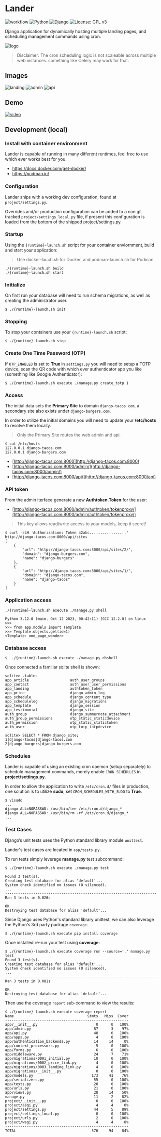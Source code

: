 # Lander

[![workflow](https://github.com/jness/lander/actions/workflows/main.yml/badge.svg)](https://github.com/jness/lander/actions/workflows/main.yml)
[![Python](https://img.shields.io/badge/Python-3.12-blue.svg)](https://www.python.org/)
[![Django](https://img.shields.io/badge/Django-5.0.5-blue.svg)](https://www.djangoproject.com/)
[![License: GPL v3](https://img.shields.io/badge/License-GPLv3-blue.svg)](https://www.gnu.org/licenses/gpl-3.0)

Django application for dynamically hosting multiple landing pages,
and scheduling management commands using cron.

![logo](docs/images/logo.jpg)

> Disclaimer: The cron scheduling logic is not scaleable across
> multiple web instances. something like Celery may work for that.

## Images

![landing](docs/images/landing.jpg)
![admin](docs/images/admin.jpg)
![api](docs/images/api.jpg)

## Demo

[![video](https://img.youtube.com/vi/JA59_q2SHTg/0.jpg)](https://www.youtube.com/watch?v=JA59_q2SHTg)

## Development (local)

### Install with container environment

Lander is capable of running in many different runtimes,
feel free to use which ever works best for you.

* https://docs.docker.com/get-docker/
* https://podman.io/

### Configuration

Lander ships with a working dev configuration, found at `project/settings.py`.

Overrides and/or production configuration can be added to a non git tracked
`project/settings_local.py` file, if present this configuration is loaded
from the bottom of the shipped project/settings.py.

### Startup

Using the `{runtime}-launch.sh` script for your container enviornment, build and start your application:

> Use docker-lauch.sh for Docker, and podman-launch.sh for Podman.

```
./{runtime}-launch.sh build
./{runtime}-launch.sh start
```

### Initialize

On first run your database will need to run schema migrations, as well as creating the administrator user.

```
$ ./{runtime}-launch.sh init
```

### Stopping

To stop your containers use your `{runtime}-launch.sh` script:

```
$ ./{runtime}-launch.sh stop
```

### Create One Time Password (OTP)

If `OTP_ENABLED` is set to **True** in `settings.py` you will need to setup a TOTP device, scan the QR code with which ever authenticator app you like (something like Google Authenticator):

```
$ ./{runtime}-launch.sh execute ./manage.py create_totp 1
```

### Access

The initial data sets the **Primary Site** to domain `django-tacos.com`,
a secondary site also exists under `django-burgers.com`.

In order to utilize the initial domains you will need to update
your **/etc/hosts** to resolve them locally.

> Only the Primary Site routes the web admin and api.

```
$ cat /etc/hosts
127.0.0.1 django-tacos.com
127.0.0.1 django-burgers.com
```

* [http://django-tacos.com:8000](http://django-tacos.com:8000)
* [http://django-tacos.com:8000/admin/](http://django-tacos.com:8000/admin/)
* [http://django-tacos.com:8000/api/](http://django-tacos.com:8000/api)

### API token

From the admin iterface generate a new **Authtoken.Token** for the user:

* [http://django-tacos.com:8000/admin/authtoken/tokenproxy/](http://django-tacos.com:8000/admin/authtoken/tokenproxy/)

> This key allows read/write access to your models, keep it secret!

```
$ curl -sLH 'Authorization: Token 42abc.................' http://django-tacos.com:8000/api/sites
[
    {
        "url": "http://django-tacos.com:8000/api/sites/2/",
        "domain": "django-burgers.com",
        "name": "django-burgers"
    },
    {
        "url": "http://django-tacos.com:8000/api/sites/1/",
        "domain": "django-tacos.com",
        "name": "django-tacos"
    }
]
```

### Application access

```
./{runtime}-launch.sh execute ./manage.py shell

Python 3.12.0 (main, Oct 12 2023, 00:42:11) [GCC 12.2.0] on linux
>>>
>>> from app.models import Template
>>> Template.objects.get(id=1)
<Template: one_page_wonder>
```

### Database access

```
$  ./{runtime}-launch.sh execute ./manage.py dbshell
```

Once connected a familiar sqlite shell is shown:

```
sqlite> .tables
app_article                   auth_user_groups
app_contact                   auth_user_user_permissions
app_landing                   authtoken_token
app_price                     django_admin_log
app_schedule                  django_content_type
app_schedulelog               django_migrations
app_template                  django_session
app_testimonial               django_site
auth_group                    django_summernote_attachment
auth_group_permissions        otp_static_staticdevice
auth_permission               otp_static_statictoken
auth_user                     otp_totp_totpdevice
```

```
sqlite> SELECT * FROM django_site;
1|django-tacos|django-tacos.com
2|django-burgers|django-burgers.com
```

### Schedules

Lander is capable of using an existing cron daemon (setup separately) to schedule
management commands, merely enable `CRON_SCHEDULES` in **project/settings.py**.

In order to allow the application to write `/etc/cron.d/` files
in production, one solution is to utilize **sudo**, set `CRON_SCHEDULES_WITH_SUDO` to **True**.

```
$ visudo
...
django ALL=NOPASSWD: /usr/bin/tee /etc/cron.d/django_*
django ALL=NOPASSWD: /usr/bin/rm -rf /etc/cron.d/django_*
...
```

### Test Cases

Django’s unit tests uses the Python standard library module `unittest`.

Lander's test cases are located in `app/tests.py`.

To run tests simply leverage **manage.py** test subcommand:

```
$ ./{runtime}-launch.sh execute ./manage.py test

Found 3 test(s).
Creating test database for alias 'default'...
System check identified no issues (0 silenced).
...
----------------------------------------------------------------------
Ran 3 tests in 0.026s

OK
Destroying test database for alias 'default'...
```

Since Django uses Python's standard library unittest, we can also leverage
the Python's 3rd party package `coverage`.

```
$ ./{runtime}-launch.sh execute pip install coverage
```

Once installed re-run your test using **coverage**:

```
$ ./{runtime}-launch.sh execute coverage run --source='.' manage.py test
Found 3 test(s).
Creating test database for alias 'default'...
System check identified no issues (0 silenced).
...
----------------------------------------------------------------------
Ran 3 tests in 0.081s

OK
Destroying test database for alias 'default'...
```

Then use the coverage `report` sub-command to view the results:

```
$ ./{runtime}-launch.sh execute coverage report
Name                                  Stmts   Miss  Cover
---------------------------------------------------------
app/__init__.py                           0      0   100%
app/admin.py                             87      3    97%
app/api.py                               48      0   100%
app/apps.py                               4      0   100%
app/authentication_backends.py           14     14     0%
app/context_processors.py                 5      0   100%
app/forms.py                              6      0   100%
app/middleware.py                        24      7    71%
app/migrations/0001_initial.py           10      0   100%
app/migrations/0002_price_link.py         4      0   100%
app/migrations/0003_landing_link.py       4      0   100%
app/migrations/__init__.py                0      0   100%
app/models.py                           173     41    76%
app/serializers.py                       55      0   100%
app/tests.py                             28      0   100%
app/urls.py                              21      0   100%
app/views.py                             28     14    50%
manage.py                                11      2    82%
project/__init__.py                       0      0   100%
project/asgi.py                           4      4     0%
project/settings.py                      44      5    89%
project/settings_local.py                 0      0   100%
project/urls.py                           2      0   100%
project/wsgi.py                           4      4     0%
---------------------------------------------------------
TOTAL                                   576     94    84%
```
